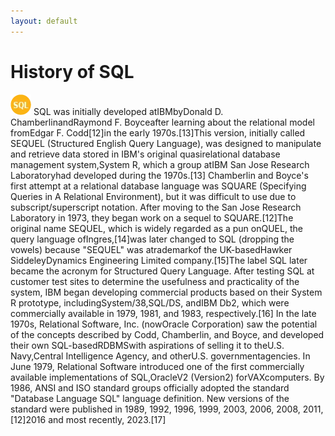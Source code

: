 ```yaml
---
layout: default
---
```

# History of SQL
![/assets/SQL.png](/assets/SQL.png)
SQL was initially developed atIBMbyDonald D. ChamberlinandRaymond F. Boyceafter learning about the relational model fromEdgar F. Codd[12]in the early 1970s.[13]This version, initially called SEQUEL (Structured English Query Language), was designed to manipulate and retrieve data stored in IBM's original quasirelational database management system,System R, which a group atIBM San Jose Research Laboratoryhad developed during the 1970s.[13]
Chamberlin and Boyce's first attempt at a relational database language was SQUARE (Specifying Queries in A Relational Environment), but it was difficult to use due to subscript/superscript notation. After moving to the San Jose Research Laboratory in 1973, they began work on a sequel to SQUARE.[12]The original name SEQUEL,  which is widely regarded as a pun onQUEL, the query language ofIngres,[14]was later changed to SQL (dropping the vowels) because "SEQUEL" was atrademarkof the UK-basedHawker SiddeleyDynamics Engineering Limited company.[15]The label SQL later became the acronym for Structured Query Language.
After testing SQL at customer test sites to determine the usefulness and practicality of the system, IBM began developing commercial products based on their System R prototype, includingSystem/38,SQL/DS, andIBM Db2, which were commercially available in 1979, 1981, and 1983, respectively.[16]
In the late 1970s, Relational Software, Inc. (nowOracle Corporation) saw the potential of the concepts described by Codd, Chamberlin, and Boyce, and developed their own SQL-basedRDBMSwith aspirations of selling it to theU.S. Navy,Central Intelligence Agency, and otherU.S. governmentagencies. In June 1979, Relational Software introduced one of the first commercially available implementations of SQL,OracleV2 (Version2) forVAXcomputers.
By 1986, ANSI and ISO standard groups officially adopted the standard "Database Language SQL" language definition. New versions of the standard were published in 1989, 1992, 1996, 1999, 2003, 2006, 2008, 2011,[12]2016 and most recently, 2023.[17]
